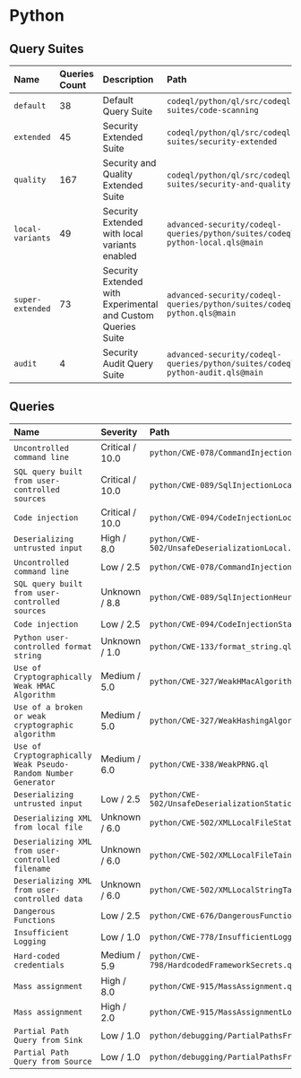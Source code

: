 # Python

## Query Suites
<!-- AUTOMATION-SUITES -->
| Name             | Queries Count | Description                                                  | Path                                                                          |
| :--------------- | :------------ | :----------------------------------------------------------- | :---------------------------------------------------------------------------- |
| `default`        | 38            | Default Query Suite                                          | `codeql/python/ql/src/codeql-suites/code-scanning`                            |
| `extended`       | 45            | Security Extended Suite                                      | `codeql/python/ql/src/codeql-suites/security-extended`                        |
| `quality`        | 167           | Security and Quality Extended Suite                          | `codeql/python/ql/src/codeql-suites/security-and-quality`                     |
| `local-variants` | 49            | Security Extended with local variants enabled                | `advanced-security/codeql-queries/python/suites/codeql-python-local.qls@main` |
| `super-extended` | 73            | Security Extended with Experimental and Custom Queries Suite | `advanced-security/codeql-queries/python/suites/codeql-python.qls@main`       |
| `audit`          | 4             | Security Audit Query Suite                                   | `advanced-security/codeql-queries/python/suites/codeql-python-audit.qls@main` |


<!-- AUTOMATION-SUITES -->

## Queries
<!-- AUTOMATION-QUERIES -->
| Name                                                           | Severity        | Path                                            |
| :------------------------------------------------------------- | :-------------- | :---------------------------------------------- |
| `Uncontrolled command line`                                    | Critical / 10.0 | `python/CWE-078/CommandInjectionLocal.ql`       |
| `SQL query built from user-controlled sources`                 | Critical / 10.0 | `python/CWE-089/SqlInjectionLocal.ql`           |
| `Code injection`                                               | Critical / 10.0 | `python/CWE-094/CodeInjectionLocal.ql`          |
| `Deserializing untrusted input`                                | High / 8.0      | `python/CWE-502/UnsafeDeserializationLocal.ql`  |
| `Uncontrolled command line`                                    | Low / 2.5       | `python/CWE-078/CommandInjectionStatic.ql`      |
| `SQL query built from user-controlled sources`                 | Unknown / 8.8   | `python/CWE-089/SqlInjectionHeuristic.ql`       |
| `Code injection`                                               | Low / 2.5       | `python/CWE-094/CodeInjectionStatic.ql`         |
| `Python user-controlled format string`                         | Unknown / 1.0   | `python/CWE-133/format_string.ql`               |
| `Use of Cryptographically Weak HMAC Algorithm`                 | Medium / 5.0    | `python/CWE-327/WeakHMacAlgorithms.ql`          |
| `Use of a broken or weak cryptographic algorithm`              | Medium / 5.0    | `python/CWE-327/WeakHashingAlgorithms.ql`       |
| `Use of Cryptographically Weak Pseudo-Random Number Generator` | Medium / 6.0    | `python/CWE-338/WeakPRNG.ql`                    |
| `Deserializing untrusted input`                                | Low / 2.5       | `python/CWE-502/UnsafeDeserializationStatic.ql` |
| `Deserializing XML from local file`                            | Unknown / 6.0   | `python/CWE-502/XMLLocalFileStatic.ql`          |
| `Deserializing XML from user-controlled filename`              | Unknown / 6.0   | `python/CWE-502/XMLLocalFileTaint.ql`           |
| `Deserializing XML from user-controlled data`                  | Unknown / 6.0   | `python/CWE-502/XMLLocalStringTaint.ql`         |
| `Dangerous Functions`                                          | Low / 2.5       | `python/CWE-676/DangerousFunctions.ql`          |
| `Insufficient Logging`                                         | Low / 1.0       | `python/CWE-778/InsufficientLogging.ql`         |
| `Hard-coded credentials`                                       | Medium / 5.9    | `python/CWE-798/HardcodedFrameworkSecrets.ql`   |
| `Mass assignment`                                              | High / 8.0      | `python/CWE-915/MassAssignment.ql`              |
| `Mass assignment`                                              | High / 2.0      | `python/CWE-915/MassAssignmentLocal.ql`         |
| `Partial Path Query from Sink`                                 | Low / 1.0       | `python/debugging/PartialPathsFromSink.ql`      |
| `Partial Path Query from Source`                               | Low / 1.0       | `python/debugging/PartialPathsFromSource.ql`    |


<!-- AUTOMATION-QUERIES -->
